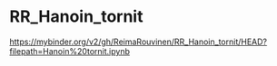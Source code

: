 # RR_Hanoin_tornit

https://mybinder.org/v2/gh/ReimaRouvinen/RR_Hanoin_tornit/HEAD?filepath=Hanoin%20tornit.ipynb
